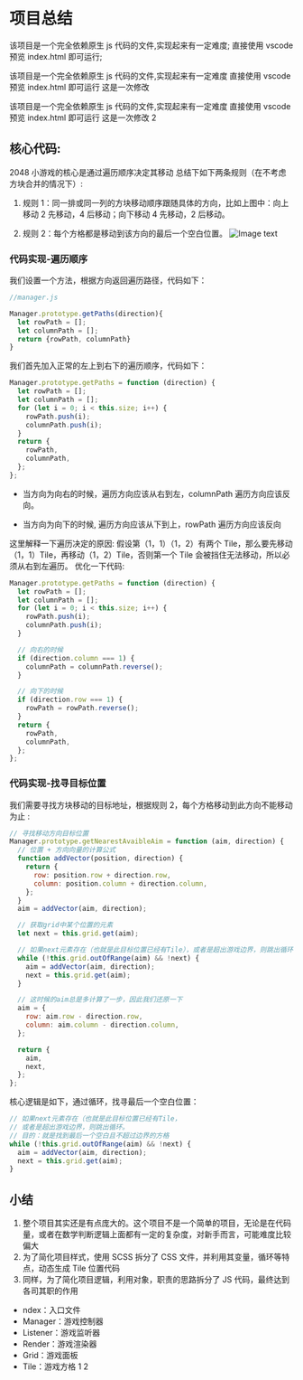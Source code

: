 # 项目总结

该项目是一个完全依赖原生 js 代码的文件,实现起来有一定难度;
直接使用 vscode 预览 index.html 即可运行;

该项目是一个完全依赖原生 js 代码的文件,实现起来有一定难度
直接使用 vscode 预览 index.html 即可运行
这是一次修改

该项目是一个完全依赖原生 js 代码的文件,实现起来有一定难度
直接使用 vscode 预览 index.html 即可运行
这是一次修改 2

## 核心代码:

2048 小游戏的核心是通过遍历顺序决定其移动
总结下如下两条规则（在不考虑方块合并的情况下）:

1. 规则 1：同一排或同一列的方块移动顺序跟随具体的方向，比如上图中：向上移动 2 先移动，4 后移动；向下移动 4 先移动，2 后移动。

2. 规则 2：每个方格都是移动到该方向的最后一个空白位置。
   ![Image text](https://style.youkeda.com/img/course/f10/4/2.jpeg)

### 代码实现-遍历顺序

我们设置一个方法，根据方向返回遍历路径，代码如下：

```js
//manager.js

Manager.prototype.getPaths(direction){
  let rowPath = [];
  let columnPath = [];
  return {rowPath, columnPath}
}
```

我们首先加入正常的左上到右下的遍历顺序，代码如下：

```js
Manager.prototype.getPaths = function (direction) {
  let rowPath = [];
  let columnPath = [];
  for (let i = 0; i < this.size; i++) {
    rowPath.push(i);
    columnPath.push(i);
  }
  return {
    rowPath,
    columnPath,
  };
};
```

- 当方向为向右的时候，遍历方向应该从右到左，columnPath 遍历方向应该反向。

- 当方向为向下的时候, 遍历方向应该从下到上，rowPath 遍历方向应该反向

这里解释一下遍历决定的原因:
假设第（1，1）（1，2）有两个 Tile，那么要先移动（1，1）Tile，再移动（1，2）Tile，否则第一个 Tile 会被挡住无法移动，所以必须从右到左遍历。
优化一下代码:

```js
Manager.prototype.getPaths = function (direction) {
  let rowPath = [];
  let columnPath = [];
  for (let i = 0; i < this.size; i++) {
    rowPath.push(i);
    columnPath.push(i);
  }

  // 向右的时候
  if (direction.column === 1) {
    columnPath = columnPath.reverse();
  }

  // 向下的时候
  if (direction.row === 1) {
    rowPath = rowPath.reverse();
  }
  return {
    rowPath,
    columnPath,
  };
};
```

### 代码实现-找寻目标位置

我们需要寻找方块移动的目标地址，根据规则 2，每个方格移动到此方向不能移动为止 :

```js
// 寻找移动方向目标位置
Manager.prototype.getNearestAvaibleAim = function (aim, direction) {
  // 位置 + 方向向量的计算公式
  function addVector(position, direction) {
    return {
      row: position.row + direction.row,
      column: position.column + direction.column,
    };
  }
  aim = addVector(aim, direction);

  // 获取grid中某个位置的元素
  let next = this.grid.get(aim);

  // 如果next元素存在（也就是此目标位置已经有Tile），或者是超出游戏边界，则跳出循环。目的：就是找到最后一个空白且不超过边界的方格
  while (!this.grid.outOfRange(aim) && !next) {
    aim = addVector(aim, direction);
    next = this.grid.get(aim);
  }

  // 这时候的aim总是多计算了一步，因此我们还原一下
  aim = {
    row: aim.row - direction.row,
    column: aim.column - direction.column,
  };

  return {
    aim,
    next,
  };
};
```

核心逻辑是如下，通过循环，找寻最后一个空白位置：

```js
// 如果next元素存在（也就是此目标位置已经有Tile，
// 或者是超出游戏边界，则跳出循环。
// 目的：就是找到最后一个空白且不超过边界的方格
while (!this.grid.outOfRange(aim) && !next) {
  aim = addVector(aim, direction);
  next = this.grid.get(aim);
}
```

## 小结

1. 整个项目其实还是有点庞大的。这个项目不是一个简单的项目，无论是在代码量，或者在数学判断逻辑上面都有一定的复杂度，对新手而言，可能难度比较偏大
2. 为了简化项目样式，使用 SCSS 拆分了 CSS 文件，并利用其变量，循环等特点，动态生成 Tile 位置代码
3. 同样，为了简化项目逻辑，利用对象，职责的思路拆分了 JS 代码，最终达到各司其职的作用

- ndex：入口文件
- Manager：游戏控制器
- Listener：游戏监听器
- Render：游戏渲染器
- Grid：游戏面板
- Tile：游戏方格
  1
  2

